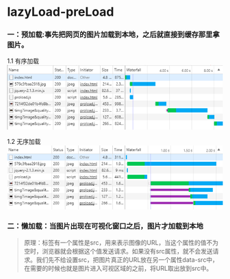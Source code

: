 # lazyLoad-preLoad

### 一：预加载:事先把网页的图片加载到本地，之后就直接到缓存那里拿图片。
1.1 有序加载  
![ordered.png](./docs/ordered.png)

1.2 无序加载  
![unordered.png](./docs/unordered.png)

### 二：懒加载：当图片出现在可视化窗口之后，图片才加载到本地

> 原理：<img>标签有一个属性是src，用来表示图像的URL，当这个属性的值不为空时，浏览器就会根据这个值发送请求。如果没有src属性，就不会发送请求。我们先不给<img>设置src，把图片真正的URL放在另一个属性data-src中，在需要的时候也就是图片进入可视区域的之前，将URL取出放到src中。
